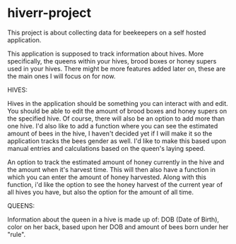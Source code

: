 # hiverr-project
This project is about collecting data for beekeepers on a self hosted application.

This application is supposed to track information about hives. More specifically, the queens within your hives, brood boxes or honey supers used in your hives. There might be more features added later on, these are the main ones I will focus on for now. 

HIVES:

Hives in the application should be something you can interact with and edit. You should be able to edit the amount of brood boxes and honey supers on the specified hive. Of course, there will also be an option to add more than one hive. I'd also like to add a function where you can see the estimated amount of bees in the hive, I haven't decided yet if I will make it so the application tracks the bees gender as well. I'd like to make this based upon manual entries and calculations based on the queen's laying speed.

An option to track the estimated amount of honey currently in the hive and the amount when it's harvest time. This will then also have a function in which you can enter the amount of honey harvested. Along with this function, i'd like the option to see the honey harvest of the current year of all hives you have, but also the option for the amount of all time.

QUEENS:

Information about the queen in a hive is made up of: DOB (Date of Birth), color on her back, based upon her DOB and amount of bees born under her "rule".
